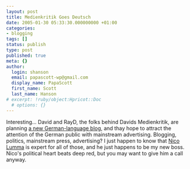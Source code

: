 ```yaml
---
layout: post
title: Medienkritik Goes Deutsch
date: 2005-01-30 05:33:30.000000000 +01:00
categories:
- blogging
tags: []
status: publish
type: post
published: true
meta: {}
author:
  login: shanson
  email: papascott-wp@gmail.com
  display_name: PapaScott
  first_name: Scott
  last_name: Hanson
# excerpt: !ruby/object:Hpricot::Doc
  # options: {}
---
```

<p>Interesting... David and RayD, the folks behind Davids Medienkritik, are planning <a title="Davids Medienkritik: Our Goal for 2005: A New German-Language Blog/Unser Ziel für 2005: Ein neues, deutschsprachiges Blog" href="http://medienkritik.typepad.com/blog/2005/01/our_goal_for_20.html">a new German-language blog</a>, and thay hope to attract the attention of the German public with mainstream advertising. Blogging, politics, mainstream press, advertising? I just happen to know that <a href="http://lumma.de/">Nico Lumma</a> is expert for all of those, and he just happens to be my new boss. Nico's political heart beats deep red, but you may want to give him a call anyway.</p>
